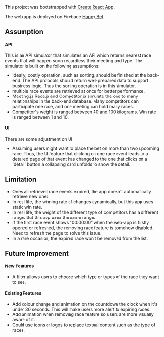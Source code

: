 This project was bootstrapped with [Create React App](https://github.com/facebookincubator/create-react-app).

The web app is deployed on Firebace [Happy Bet](https://happy-bet.firebaseapp.com/).

## Assumption
#### API 
This is an API simulator that simulates an API which returns nearest race events that will happen soon regardless their meeting and type.
The simulator is built on the following assumptions:
 * Ideally, costly operation, such as sorting, should be finished at the back-end. The API protocols should return well-prepared data to support business logic. Thus the sorting operation is in this simulator.
 * multiple race events are retrieved at once for better performance.
 * Meeting.js Race.js and Competitor.js simulate the one to many relationships in the back-end database. Many competitors can participate one race, and one meeting can hold many races.
 * Competitor's weight is ranged between 40 and 100 kilograms. Win rate is ranged between 1 and 10.
#### UI
There are some adjustment on UI
 * Assuming users might want to place the bet on more than two upcoming race. Thus, the UI feature that clicking on one race event leads to a detailed page of that event has changed to the one that clicks on a 'detail' button
a collapsing card unfolds to show the detail.

## Limitation
 * Ones all retrieved race events expired, the app doesn't automatically retrieve new ones.
 * In real life, the winning rate of changes dynamically, but this app uses static win rate.
 * In real life, the weight of the different type of competitors has a different range. But this app uses the same range.
 * If the first race event shows "00:00:00" when the web-app is firstly opened or refreshed, the removing race feature is somehow disabled. Need to refresh the page to solve this issue. 
 * In a rare occasion, the expired race won't be removed from the list.
 
## Future Improvement
 #### New Features
 * A filter allows users to choose which type or types of the race they want to see.
 #### Existing Features
 * Add colour change and animation on the countdown the clock when it's under 30 seconds. This will make users more alert to expiring races.
 * Add animation when removing race feature so users are more visually aware of it.
 * Could use icons or logos to replace textual content such as the type of races.
